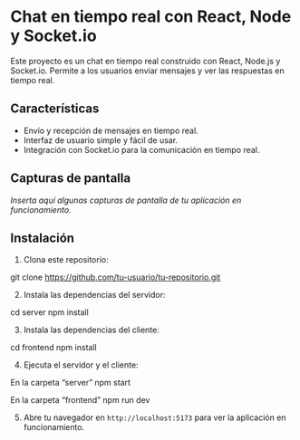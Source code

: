 # Chat en tiempo real con React, Node y Socket.io

Este proyecto es un chat en tiempo real construido con React, Node.js y Socket.io. Permite a los usuarios enviar mensajes y ver las respuestas en tiempo real.

## Características

- Envío y recepción de mensajes en tiempo real.
- Interfaz de usuario simple y fácil de usar.
- Integración con Socket.io para la comunicación en tiempo real.

## Capturas de pantalla

_Inserta aquí algunas capturas de pantalla de tu aplicación en funcionamiento._

## Instalación

1. Clona este repositorio:


git clone https://github.com/tu-usuario/tu-repositorio.git


2. Instala las dependencias del servidor:


cd server npm install


3. Instala las dependencias del cliente:


cd frontend npm install


4. Ejecuta el servidor y el cliente:


En la carpeta “server”
npm start

En la carpeta “frontend”
npm run dev


5. Abre tu navegador en `http://localhost:5173` para ver la aplicación en funcionamiento.